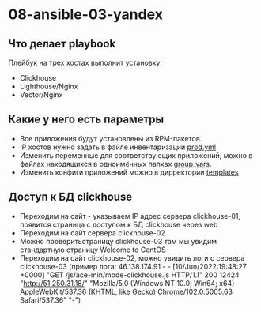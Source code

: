 # 08-ansible-03-yandex

## Что делает playbook

Плейбук на трех хостах выполнит установку:

- Clickhouse
- Lighthouse/Nginx	
- Vector/Nginx

## Какие у него есть параметры

- Все приложения будут установлены из RPM-пакетов.
- IP хостов нужно задать в файле инвентаризации [prod.yml](playbook/inventory/prod.yml)
- Изменить переменные для соответствующих приложений, можно в файлах находящихся в одноимённых папках [group_vars](playbook/group_vars).
- Изменить конфиги приложений можно в дирректории [templates](playbook/templates)

## Доступ к БД clickhouse

- Переходим на сайт - указываем IP адрес сервера clickhouse-01, появится страница с доступом к БД clickhouse через web
- Переходим на сайт сервера clickhouse-02
- Можно проверитьстраницу clickhouse-03 там мы увидим стандартную страницу  Welcome to CentOS
- Переходим на сайт clickhouse-02, можно увидить логи с сервера clickhouse-03 (пример лога: 46.138.174.91 - - [10/Jun/2022:19:48:27 +0000] "GET /js/ace-min/mode-clickhouse.js HTTP/1.1" 200 12424 "http://51.250.31.18/" "Mozilla/5.0 (Windows NT 10.0; Win64; x64) AppleWebKit/537.36 (KHTML, like Gecko) Chrome/102.0.5005.63 Safari/537.36" "-")
